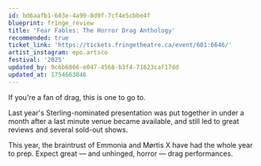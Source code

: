 ```yaml
---
id: bd6aafb1-603e-4a99-8d9f-7cf4e5cbbe4f
blueprint: fringe_review
title: 'Fear Fables: The Horror Drag Anthology'
recommended: true
ticket_link: 'https://tickets.fringetheatre.ca/event/601:6646/'
artist_instagram: epo.artsco
festival: '2025'
updated_by: 9c6b6866-e047-4568-b3f4-71623caf17dd
updated_at: 1754663846
---
```

If you're a fan of drag, this is one to go to.

Last year's Sterling-nominated presentation was put together in under a month after a last minute venue became available, and still led to great reviews and several sold-out shows.

This year, the braintrust of Emmonia and Mørtis X have had the whole year to prep. Expect great –– and unhinged, horror –– drag performances.
